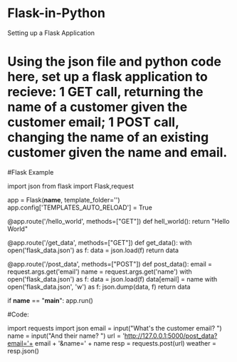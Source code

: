# Flask-in-Python
Setting up a Flask Application

# Using the json file and python code here, set up a flask application to recieve: 1 GET call, returning the name of a customer given the customer email; 1 POST call, changing the name of an existing customer given the name and email.

#Flask Example

import json
from flask import Flask,request

app = Flask(__name__, template_folder='')
app.config['TEMPLATES_AUTO_RELOAD'] = True

@app.route('/hello_world', methods=["GET"])
def hell_world():
    return "Hello World"

@app.route('/get_data', methods=["GET"])
def get_data():
  with open('flask_data.json') as f:
    data = json.load(f)
  return data
  
@app.route('/post_data', methods=["POST"])
def post_data():
  email = request.args.get('email')
  name = request.args.get('name')
  with open('flask_data.json') as f:
    data = json.load(f)
  data[email] = name
  with open('flask_data.json', 'w') as f:
    json.dump(data, f)
  return data
  
if __name__ == "__main__":
  app.run()
  
#Code:
  
import requests
import json
email = input("What's the customer email? ")
name = input("And their name? ")
url = 'http://127.0.0.1:5000/post_data?email='+ email + '&name=' + name
resp = requests.post(url)
weather = resp.json()
